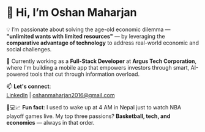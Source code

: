 # 👋 Hi, I’m Oshan Maharjan

💡 I’m passionate about solving the age-old economic dilemma — **"unlimited wants with limited resources"** — by leveraging the **comparative advantage of technology** to address real-world economic and social challenges.

🚀 Currently working as a **Full-Stack Developer** at **Argus Tech Corporation**, where I'm building a mobile app that empowers investors through smart, AI-powered tools that cut through information overload.

📫 **Let's connect**:  
[LinkedIn](https://www.linkedin.com/in/oshan-maharjan/) | oshanmaharjan2016@gmail.com

🏀💻📈 **Fun fact**: I used to wake up at 4 AM in Nepal just to watch NBA playoff games live. My top three passions? **Basketball, tech, and economics** — always in that order.
